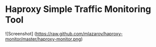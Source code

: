 # Haproxy Simple Traffic Monitoring Tool

![Screenshot] (https://raw.github.com/mlazarov/haproxy-monitor/master/haproxy-monitor.png)

